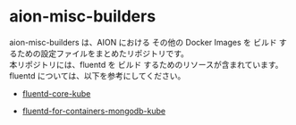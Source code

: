 # aion-misc-builders  

aion-misc-builders は、AION における その他の Docker Images を ビルド するための設定ファイルをまとめたリポジトリです。  
本リポジトリには、fluentd を ビルド するためのリソースが含まれています。    
fluentd については、以下を参考にしてください。    

* [fluentd-core-kube](https://github.com/latonaio/fluentd-core-kube)   

* [fluentd-for-containers-mongodb-kube](https://github.com/latonaio/fluentd-for-containers-mongodb-kube)   


